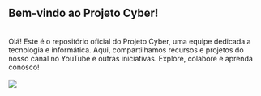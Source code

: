 ## Bem-vindo ao Projeto Cyber!
<br>
Olá! Este é o repositório oficial do Projeto Cyber, uma equipe dedicada a tecnologia e informática. Aqui, compartilhamos recursos e projetos do nosso canal no YouTube e outras iniciativas. Explore, colabore e aprenda conosco!
<br><br>
<picture>
  <source
    srcset="https://github-readme-stats.vercel.app/api?username=projetocyber&show_icons=true&theme=dark"
    media="(prefers-color-scheme: dark)"
  />
  <source
    srcset="https://github-readme-stats.vercel.app/api?username=anuraghazra&show_icons=true"
    media="(prefers-color-scheme: light), (prefers-color-scheme: no-preference)"
  />
  <img src="https://github-readme-stats.vercel.app/api?username=anuraghazra&show_icons=true" />
</picture>
